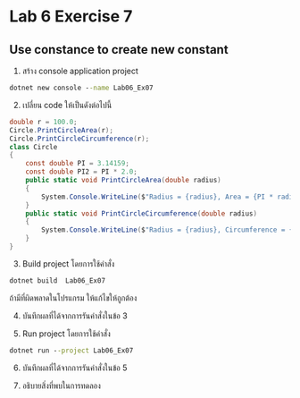 # Lab 6 Exercise 7

## Use constance to create new constant

1. สร้าง console application project

```cmd
dotnet new console --name Lab06_Ex07
```

2. เปลี่ยน code ให้เป็นดังต่อไปนี้

```cs
double r = 100.0;
Circle.PrintCircleArea(r);
Circle.PrintCircleCircumference(r);
class Circle
{
    const double PI = 3.14159;
    const double PI2 = PI * 2.0;
    public static void PrintCircleArea(double radius)
    {
        System.Console.WriteLine($"Radius = {radius}, Area = {PI * radius * radius}");
    }
    public static void PrintCircleCircumference(double radius)
    {
        System.Console.WriteLine($"Radius = {radius}, Circumference = {PI2 * radius}");
    }
}
```

3. Build project โดยการใช้คำสั่ง

```cmd
dotnet build  Lab06_Ex07
```

ถ้ามีที่ผิดพลาดในโปรแกรม ให้แก้ไขให้ถูกต้อง

4. บันทึกผลที่ได้จากการรันคำสั่งในข้อ 3 

5. Run project โดยการใช้คำสั่ง

```cmd
dotnet run --project Lab06_Ex07
```

6. บันทึกผลที่ได้จากการรันคำสั่งในข้อ 5

7. อธิบายสิ่งที่พบในการทดลอง
